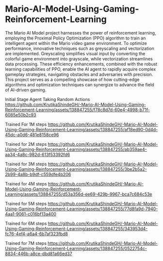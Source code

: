 # Mario-AI-Model-Using-Gaming-Reinforcement-Learning

The Mario AI Model project harnesses the power of reinforcement learning, employing the Proximal Policy Optimization (PPO) algorithm to train an intelligent agent within the Mario video game environment. To optimize performance, innovative techniques such as greyscaling and vectorization are implemented. Greyscaling simplifies visual input by converting the colorful game environment into grayscale, while vectorization streamlines data processing. These efficiency enhancements, combined with the robust learning capabilities of PPO, enable the AI agent to rapidly acquire complex gameplay strategies, navigating obstacles and adversaries with precision. This project serves as a compelling showcase of how cutting-edge algorithms and optimization techniques can synergize to advance the field of AI-driven gaming.

Initial Stage Agent Taking Random Actions
https://github.com/KrutikaShindeGH/-Mario-AI-Model-Using-Gaming-Reinforcement-Learning/assets/138847255/f78c8d7d-60e4-4998-b71f-6085e50b2c93

Trained For 1M steps 
https://github.com/KrutikaShindeGH/-Mario-AI-Model-Using-Gaming-Reinforcement-Learning/assets/138847255/af18ed90-0d4d-45dc-a0d6-481e8158ce96

Trained for 2M steps
https://github.com/KrutikaShindeGH/-Mario-AI-Model-Using-Gaming-Reinforcement-Learning/assets/138847255/ab359ae4-aa34-4a8c-982d-613f53392fd6

Trained for 3M steps
https://github.com/KrutikaShindeGH/-Mario-AI-Model-Using-Gaming-Reinforcement-Learning/assets/138847255/3be2b5a2-2b99-4a8b-b9df-c559dfe4b206

Trained for 4M steps
https://github.com/KrutikaShindeGH/-Mario-AI-Model-Using-Gaming-Reinforcement-Learning/assets/138847255/d53a356d-ee69-429b-9967-bca7c684c53e

Trained for 5M steps
https://github.com/KrutikaShindeGH/-Mario-AI-Model-Using-Gaming-Reinforcement-Learning/assets/138847255/77d8fa9d-7940-4aa1-9061-c016bf13a400

Trained for 6M steps 
https://github.com/KrutikaShindeGH/-Mario-AI-Model-Using-Gaming-Reinforcement-Learning/assets/138847255/343953d4-fc76-4ef4-a6a4-6b7af323fbd8

Trained for 7M steps
https://github.com/KrutikaShindeGH/-Mario-AI-Model-Using-Gaming-Reinforcement-Learning/assets/138847255/0522754c-8834-446b-a8ce-dbd81a66ed37
